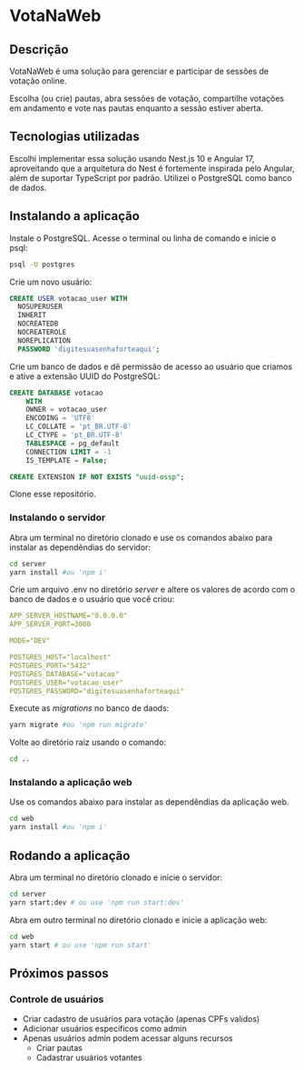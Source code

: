 # VotaNaWeb

## Descrição

VotaNaWeb é uma solução para gerenciar e participar de sessões de votação online.

Escolha (ou crie) pautas, abra sessões de votação, compartilhe votações em andamento e vote nas pautas enquanto a sessão estiver aberta.

## Tecnologias utilizadas

Escolhi implementar essa solução usando Nest.js 10 e Angular 17, aproveitando que a arquitetura do Nest é fortemente inspirada pelo Angular, além de suportar TypeScript por padrão. Utilizei o PostgreSQL como banco de dados.

## Instalando a aplicação

Instale o PostgreSQL. Acesse o terminal ou linha de comando e inicie o psql:

```bash
psql -U postgres
```

Crie um novo usuário:

```sql
CREATE USER votacao_user WITH
  NOSUPERUSER
  INHERIT
  NOCREATEDB
  NOCREATEROLE
  NOREPLICATION
  PASSWORD 'digitesuasenhaforteaqui';
```

Crie um banco de dados e dê permissão de acesso ao usuário que criamos e ative a extensão UUID do PostgreSQL:

```sql
CREATE DATABASE votacao
    WITH
    OWNER = votacao_user
    ENCODING = 'UTF8'
    LC_COLLATE = 'pt_BR.UTF-8'
    LC_CTYPE = 'pt_BR.UTF-8'
    TABLESPACE = pg_default
    CONNECTION LIMIT = -1
    IS_TEMPLATE = False;

CREATE EXTENSION IF NOT EXISTS "uuid-ossp";
```

Clone esse repositório.

### Instalando o servidor

Abra um terminal no diretório clonado e use os comandos abaixo para instalar as dependêndias do servidor:

```bash
cd server
yarn install #ou 'npm i'
```

Crie um arquivo .env no diretório _server_ e altere os valores de acordo com o banco de dados e o usuário que você criou:

```yml
APP_SERVER_HOSTNAME="0.0.0.0"
APP_SERVER_PORT=3000

MODE="DEV"

POSTGRES_HOST="localhost"
POSTGRES_PORT="5432"
POSTGRES_DATABASE="votacao"
POSTGRES_USER="votacao_user"
POSTGRES_PASSWORD="digitesuasenhaforteaqui"
```

Execute as _migrations_ no banco de daods:

```bash
yarn migrate #ou 'npm run migrate'
```

Volte ao diretório raiz usando o comando:

```bash
cd ..
```

### Instalando a aplicação web

Use os comandos abaixo para instalar as dependêndias da aplicação web.

```bash
cd web
yarn install #ou 'npm i'
```

## Rodando a aplicação

Abra um terminal no diretório clonado e inicie o servidor:

```bash
cd server
yarn start:dev # ou use 'npm run start:dev'
```

Abra em outro terminal no diretório clonado e inicie a aplicação web:

```bash
cd web
yarn start # ou use 'npm run start'
```

## Próximos passos

### Controle de usuários

- Criar cadastro de usuários para votação (apenas CPFs validos)
- Adicionar usuários específicos como admin
- Apenas usuários admin podem acessar alguns recursos
  - Criar pautas
  - Cadastrar usuários votantes
